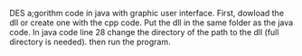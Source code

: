 DES a;gorithm code in java with graphic user interface.
First, dowload the dll or create one with the cpp code.
Put the dll in the same folder as the java code.
In java code line 28 change the directory of the path to the dll (full directory is needed).
then run the program.
